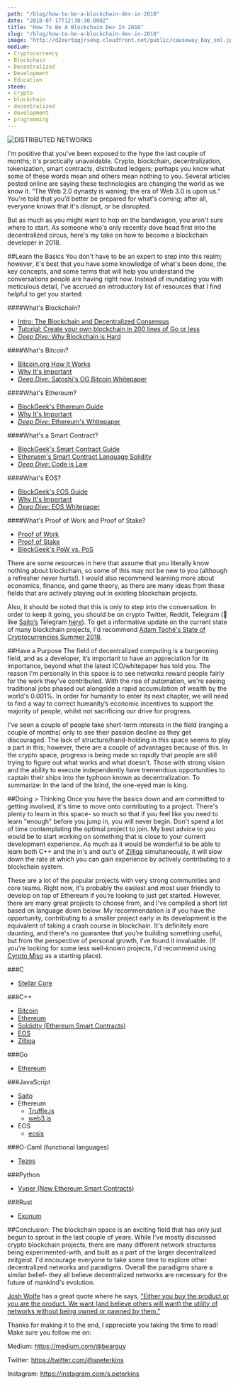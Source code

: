```yaml
---
path: "/blog/how-to-be-a-blockchain-dev-in-2018"
date: "2018-07-17T12:30:30.000Z"
title: "How To Be A Blockchain Dev In 2018"
slug: "/blog/how-to-be-a-blockchain-dev-in-2018"
image: "http://d2eurtqqjrsekg.cloudfront.net/public/causeway_bay_sml.jpeg"
medium:
- Cryptocurrency
- Blockchain
- Decentralized
- Development
- Education
steem:
- crypto
- blockchain
- decentralized
- development
- programming
---
```


![DISTRIBUTED NETWORKS](http://d2eurtqqjrsekg.cloudfront.net/public/causeway_bay_md.jpg)

I'm positive that you've been exposed to the hype the last couple of months; it's practically unavoidable. Crypto, blockchain, decentralization, tokenization, smart contracts, distributed ledgers; perhaps you know what some of these words mean and others mean nothing to you. Several articles posted online are saying these technologies are changing the world as we know it. “The Web 2.0 dynasty is waning; the era of Web 3.0 is upon us.” You're told that you’d better be prepared for what's coming; after all, everyone knows that it's disrupt, or be disrupted.

But as much as you might want to hop on the bandwagon, you aren't sure where to start. As someone who's only recently dove head first into the decentralized circus, here's my take on how to become a blockchain developer in 2018.


##Learn the Basics
You don't have to be an expert to step into this realm; however, it's best that you have some knowledge of what's been done, the key concepts, and some terms that will help you understand the conversations people are having right now. Instead of inundating you with meticulous detail, I’ve accrued an introductory list of resources that I find helpful to get you started:

####What's Blockchain?
- [Intro: The Blockchain and Decentralized Consensus](https://www.oodlestechnologies.com/blogs/The-Blockchain-and-Decentralized-Consensus)
- [Tutorial: Create your own blockchain in 200 lines of Go or less](https://medium.com/@mycoralhealth/code-your-own-blockchain-in-less-than-200-lines-of-go-e296282bcffc)
- [_*Deep Dive:*_ Why Blockchain is Hard](https://medium.com/@jimmysong/why-blockchain-is-hard-60416ea4c5c)

####What's Bitcoin?
- [Bitcoin.org How It Works](https://bitcoin.org/en/how-it-works)
- [Why It's Important](https://moderndiplomacy.eu/2018/01/22/geopolitical-financial-significance-bitcoin/)
- [_*Deep Dive:*_ Satoshi's OG Bitcoin Whitepaper](https://bitcoin.org/bitcoin.pdf)

####What's Ethereum?
- [BlockGeek's Ethereum Guide](https://blockgeeks.com/guides/ethereum/)
- [Why It's Important](https://www.investopedia.com/articles/investing/032216/ethereum-more-important-bitcoin.asp)
- [_*Deep Dive*_: Ethereum's Whitepaper](https://github.com/ethereum/wiki/wiki/White-Paper)

####What's a Smart Contract?
- [BlockGeek's Smart Contract Guide](https://blockgeeks.com/guides/smart-contracts/)
- [Etheruem's Smart Contract Language Solidity](http://solidity.readthedocs.io/en/v0.4.24/)
- [_*Deep Dive*_: Code is Law](https://medium.com/@bytemaster/the-intent-of-code-is-law-c0e0cd318032)

####What's EOS?
- [BlockGeek's EOS Guide](https://blockgeeks.com/guides/eos-blockchain/)
- [Why It's Important](https://medium.com/@bytemaster/decentralized-blockchain-governance-743f0273bf5a)
- [_*Deep Dive*_: EOS Whitepaper](https://github.com/EOSIO/Documentation/blob/master/TechnicalWhitePaper.md)

####What's Proof of Work and Proof of Stake?
- [Proof of Work](https://en.bitcoin.it/wiki/Proof_of_work)
- [Proof of Stake](https://github.com/ethereum/wiki/wiki/Proof-of-Stake-FAQ)
- [BlockGeek's PoW vs. PoS](https://blockgeeks.com/guides/proof-of-work-vs-proof-of-stake/)

There are some resources in here that assume that you literally know nothing about blockchain, so some of this may not be new to you (although a refresher never hurts!).  I would also recommend learning more about economics, finance, and game theory, as there are many ideas from these fields that are actively playing out in existing blockchain projects.

Also, it should be noted that this is only to step into the conversation. In order to keep it going, you should be on crypto Twitter, Reddit, Telegram (🔌 like [Saito’s](https://saito.tech) Telegram [here](https://t.me/joinchat/HqTpD0_BR8HYmPg20G8IBw)). To get a informative update on the current state of many blockchain projects, I'd recommend [Adam Taché's State of Cryptocurrencies Summer 2018](https://hackernoon.com/state-of-cryptocurrencies-summer-2018-932016549375).


##Have a Purpose
The field of decentralized computing is a burgeoning field, and as a developer, it’s important to have an appreciation for its importance, beyond what the latest ICO/whitepaper has told you. The reason I'm personally in this space is to see networks reward people fairly for the work they've contributed. With the rise of automation, we're seeing traditional jobs phased out alongside a rapid accumulation of wealth by the world's 0.001%. In order for humanity to enter its next chapter, we will need to find a way to correct humanity’s economic incentives to support the majority of people, whilst not sacrificing our drive for progress.

I've seen a couple of people take short-term interests in the field (ranging a couple of months) only to see their passion decline as they get discouraged. The lack of structure/hand-holding in this space seems to play a part in this; however, there are a couple of advantages because of this. In the crypto space, progress is being made so rapidly that people are still trying to figure out what works and what doesn't. Those with strong vision and the ability to execute independently have tremendous opportunities to captain their ships into the typhoon known as decentralization. To summarize: In the land of the blind, the one-eyed man is king.

##Doing > Thinking
Once you have the basics down and are committed to getting involved, it's time to move onto contributing to a project. There's plenty to learn in this space- so much so that if you feel like you need to learn "enough" before you jump in, you will never begin. Don't spend a lot of time contemplating the optimal project to join. My best advice to you would be to start working on something that is close to your current development experience. As much as it would be wonderful to be able to learn both C++ and the in's and out's of [Zilliqa](https://zilliqa.com/) simultaneously, it will slow down the rate at which you can gain experience by actively contributing to a blockchain system.

These are a lot of the popular projects with very strong communities and core teams. Right now, it's probably the easiest and most user friendly to develop on top of Ethereum if you’re looking to just get started. However, there are many great projects to choose from, and I've compiled a short list based on language down below. My recommendation is if you have the opportunity, contributing to a smaller project early in its development is the equivalent of taking a crash course in blockchain. It's definitely more daunting, and there's no guarantee that you're building something useful, but from the perspective of personal growth, I’ve found it invaluable. (If you’re looking for some less well-known projects, I'd recommend using [Cyrpto Miso](https://www.cryptomiso.com/) as a starting place).

###C
- [Stellar Core](https://github.com/stellar/stellar-core)

###C++
- [Bitcoin](https://github.com/bitcoin/bitcoin)
- [Ethereum](https://github.com/ethereum/cpp-ethereum)
- [Soldidty (Ethereum Smart Contracts)](https://github.com/ethereum/solidity)
- [EOS](https://github.com/eosio/eos)
- [Zilliqa](https://github.com/Zilliqa/Zilliqa)

###Go
- [Ethereum](https://github.com/ethereum/go-ethereum/wiki/geth)

###JavaScript
- [Saito](https://github.com/SaitoTech/saito)
- Ethereum
    - [Truffle.js](https://truffleframework.com/)
    - [web3.js](https://github.com/ethereum/web3.js/)
- EOS
    - [eosjs](https://github.com/EOSIO/eosjs)

###O-Caml (functional languages)
- [Tezos](https://github.com/tezos/tezos)

###Python
- [Vyper (New Ethereum Smart Contracts)](https://github.com/ethereum/vyper)

###Rust
- [Exonum](https://github.com/exonum/exonum)


##Conclusion:
The blockchain space is an exciting field that has only just begun to sprout in the last couple of years. While I've mostly discussed crypto blockchain projects, there are many different network structures being experimented-with, and built as a part of the larger decentralized zeitgeist. I'd encourage everyone to take some time to explore other decentralized networks and paradigms. Overall the paradigms share a similar belief- they all believe decentralized networks are necessary for the future of mankind's evolution.

[Josh Wolfe](https://twitter.com/wolfejosh) has a great quote where he says, ["Either you buy the product or you are the product. We  want (and believe others will want) the utility of networks without being owned or pawned by them."](https://twitter.com/wolfejosh/status/938216365252595712?ref_src=twsrc%5Etfw%7Ctwcamp%5Etweetembed%7Ctwterm%5E938216365252595712&ref_url=https%3A%2F%2Fmedium.com%2Fmedia%2Fc4c32681b5107db5cdf8c405dce7aad4%3FpostId%3D57f30de494f8)

Thanks for making it to the end, I appreciate you taking the time to read! Make sure you follow me on:

Medium: https://medium.com/@bearguy

Twitter: https://twitter.com/@speterkins

Instagram: https://instagram.com/s.peterkins
